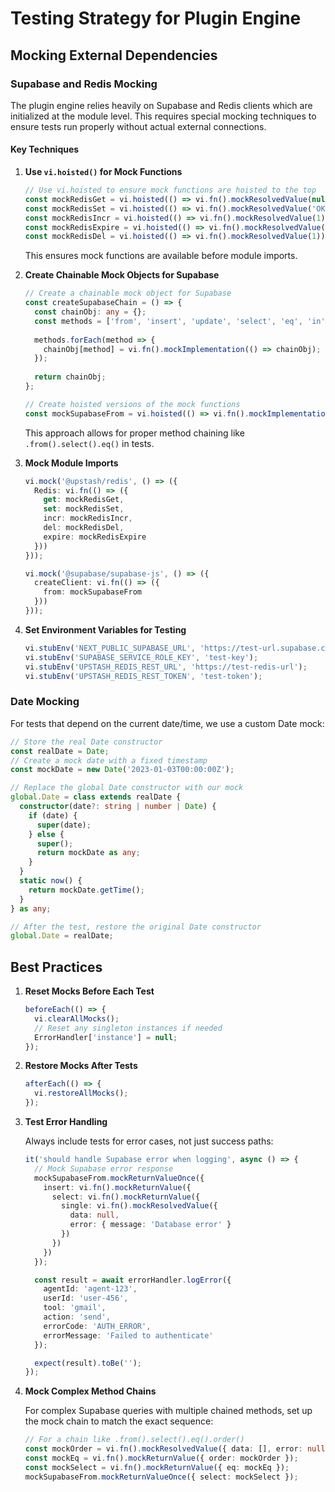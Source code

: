 # Testing Strategy for Plugin Engine

## Mocking External Dependencies

### Supabase and Redis Mocking

The plugin engine relies heavily on Supabase and Redis clients which are initialized at the module level. This requires special mocking techniques to ensure tests run properly without actual external connections.

#### Key Techniques

1. **Use `vi.hoisted()` for Mock Functions**

   ```typescript
   // Use vi.hoisted to ensure mock functions are hoisted to the top
   const mockRedisGet = vi.hoisted(() => vi.fn().mockResolvedValue(null));
   const mockRedisSet = vi.hoisted(() => vi.fn().mockResolvedValue('OK'));
   const mockRedisIncr = vi.hoisted(() => vi.fn().mockResolvedValue(1));
   const mockRedisExpire = vi.hoisted(() => vi.fn().mockResolvedValue(1));
   const mockRedisDel = vi.hoisted(() => vi.fn().mockResolvedValue(1));
   ```

   This ensures mock functions are available before module imports.

2. **Create Chainable Mock Objects for Supabase**

   ```typescript
   // Create a chainable mock object for Supabase
   const createSupabaseChain = () => {
     const chainObj: any = {};
     const methods = ['from', 'insert', 'update', 'select', 'eq', 'in', 'order', 'limit', 'single', 'rpc', 'gte', 'group', 'delete'];
     
     methods.forEach(method => {
       chainObj[method] = vi.fn().mockImplementation(() => chainObj);
     });
     
     return chainObj;
   };

   // Create hoisted versions of the mock functions
   const mockSupabaseFrom = vi.hoisted(() => vi.fn().mockImplementation(() => createSupabaseChain()));
   ```

   This approach allows for proper method chaining like `.from().select().eq()` in tests.

3. **Mock Module Imports**

   ```typescript
   vi.mock('@upstash/redis', () => ({
     Redis: vi.fn(() => ({
       get: mockRedisGet,
       set: mockRedisSet,
       incr: mockRedisIncr,
       del: mockRedisDel,
       expire: mockRedisExpire
     }))
   }));

   vi.mock('@supabase/supabase-js', () => ({
     createClient: vi.fn(() => ({
       from: mockSupabaseFrom
     }))
   }));
   ```

4. **Set Environment Variables for Testing**

   ```typescript
   vi.stubEnv('NEXT_PUBLIC_SUPABASE_URL', 'https://test-url.supabase.co');
   vi.stubEnv('SUPABASE_SERVICE_ROLE_KEY', 'test-key');
   vi.stubEnv('UPSTASH_REDIS_REST_URL', 'https://test-redis-url');
   vi.stubEnv('UPSTASH_REDIS_REST_TOKEN', 'test-token');
   ```

### Date Mocking

For tests that depend on the current date/time, we use a custom Date mock:

```typescript
// Store the real Date constructor
const realDate = Date;
// Create a mock date with a fixed timestamp
const mockDate = new Date('2023-01-03T00:00:00Z');

// Replace the global Date constructor with our mock
global.Date = class extends realDate {
  constructor(date?: string | number | Date) {
    if (date) {
      super(date);
    } else {
      super();
      return mockDate as any;
    }
  }
  static now() {
    return mockDate.getTime();
  }
} as any;

// After the test, restore the original Date constructor
global.Date = realDate;
```

## Best Practices

1. **Reset Mocks Before Each Test**
   
   ```typescript
   beforeEach(() => {
     vi.clearAllMocks();
     // Reset any singleton instances if needed
     ErrorHandler['instance'] = null;
   });
   ```

2. **Restore Mocks After Tests**

   ```typescript
   afterEach(() => {
     vi.restoreAllMocks();
   });
   ```

3. **Test Error Handling**

   Always include tests for error cases, not just success paths:

   ```typescript
   it('should handle Supabase error when logging', async () => {
     // Mock Supabase error response
     mockSupabaseFrom.mockReturnValueOnce({
       insert: vi.fn().mockReturnValue({
         select: vi.fn().mockReturnValue({
           single: vi.fn().mockResolvedValue({
             data: null,
             error: { message: 'Database error' }
           })
         })
       })
     });

     const result = await errorHandler.logError({
       agentId: 'agent-123',
       userId: 'user-456',
       tool: 'gmail',
       action: 'send',
       errorCode: 'AUTH_ERROR',
       errorMessage: 'Failed to authenticate'
     });

     expect(result).toBe('');
   });
   ```

4. **Mock Complex Method Chains**

   For complex Supabase queries with multiple chained methods, set up the mock chain to match the exact sequence:

   ```typescript
   // For a chain like .from().select().eq().order()
   const mockOrder = vi.fn().mockResolvedValue({ data: [], error: null });
   const mockEq = vi.fn().mockReturnValue({ order: mockOrder });
   const mockSelect = vi.fn().mockReturnValue({ eq: mockEq });
   mockSupabaseFrom.mockReturnValueOnce({ select: mockSelect });
   ```

